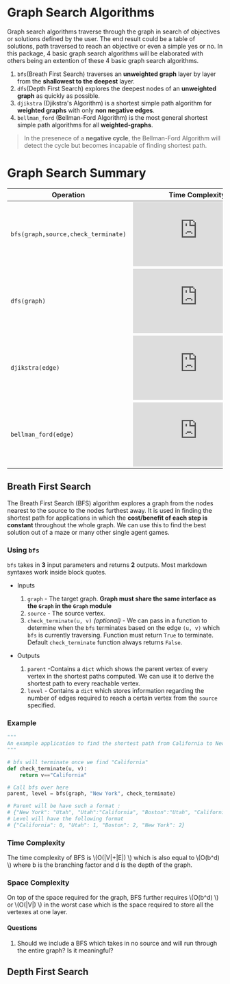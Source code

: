# Graph Search Algorithms
Graph search algorithms traverse through the graph in search of objectives or solutions defined by the user. The end result could be a table of solutions, path traversed to reach an objective or even a simple yes or no. In this package, 4 basic graph search algorithms will be elaborated with others being an extention of these 4 basic graph search algorithms. 

1. `bfs`(Breath First Search) traverses an **unweighted graph** layer by layer from the **shallowest to the deepest** layer.
2. `dfs`(Depth First Search) explores the deepest nodes of an **unweighted graph** as quickly as possible.
3. `djikstra` (Djikstra's Algorithm) is a shortest simple path algorithm for **weighted graphs** with only **non negative edges**.
4. `bellman_ford` (Bellman-Ford Algorithm) is the most general shortest simple path algorithms for all **weighted-graphs**. 

>In the presenece of a **negative cycle**, the Bellman-Ford Algorithm will detect the cycle but becomes incapable of finding shortest path.

# Graph Search Summary

|Operation|Time Complexity
|----------------|-------------------------------|
`bfs(graph,source,check_terminate)`|![equation](https://latex.codecogs.com/gif.latex?O%28%7CV%7C&plus;%7CE%7C%29)
`dfs(graph)`|![equation](https://latex.codecogs.com/gif.latex?O%28%7CV%7C&plus;%7CE%7C%29)
`djikstra(edge)`|![equation](https://latex.codecogs.com/gif.latex?O%28%7CV%7C%5Clg%20%7CV%7C&plus;%7CE%7C%29)
`bellman_ford(edge)`|![equation](https://latex.codecogs.com/gif.latex?O%28%7CV%7C%7CE%7C%29)

## Breath First Search
The Breath First Search (BFS) algorithm explores a graph from the nodes nearest to the source to the nodes furthest away. It is used in finding the shortest path for applications in which the **cost/benefit of each step is constant** throughout the whole graph. We can use this to find the best solution out of a maze or many other single agent games. 

### Using `bfs`
`bfs` takes in **3** input parameters and returns **2** outputs.
Most markdown syntaxes work inside block quotes.

* Inputs
	1. `graph` - The target graph. **Graph must share the same interface as the `Graph` in the `Graph` module**
	2. `source` - The source vertex.
	3. `check_terminate(u, v)` *(optional)* - We can pass in a function to determine when the `bfs` terminates based on the edge `(u, v)` which `bfs` is currently traversing. Function must return `True` to terminate. Default `check_terminate` function always returns `False`.

* Outputs
	
	1. `parent` -Contains a `dict` which shows the parent vertex of every vertex in the shortest paths computed. We can use it to derive the shortest path to every reachable vertex.
	2. `level` - Contains a `dict` which stores information regarding the number of edges required to reach a certain vertex from the `source` specified. 

### Example
~~~python
"""
An example application to find the shortest path from California to New York
"""

# bfs will terminate once we find "California"
def check_terminate(u, v):
	return v=="California"

# Call bfs over here
parent, level = bfs(graph, "New York", check_terminate) 

# Parent will be have such a format : 
# {"New York": "Utah", "Utah":"California", "Boston":"Utah", "California": None}
# Level will have the following format
# {"California": 0, "Utah": 1, "Boston": 2, "New York": 2}
~~~


### Time Complexity
The time complexity of BFS is \\(O(|V|+|E|) \\) which is also equal to \\(O(b^d) \\) where b is the branching factor and d is the depth of the graph.

### Space Complexity
On top of the space required for the graph, BFS further requires \\(O(b^d) \\) or \\(O(|V|) \\) in the worst case which is the space required to store all the vertexes at one layer.

#### Questions

1. Should we include a BFS which takes in no source and will run through the entire graph? Is it meaningful?

## Depth First Search


